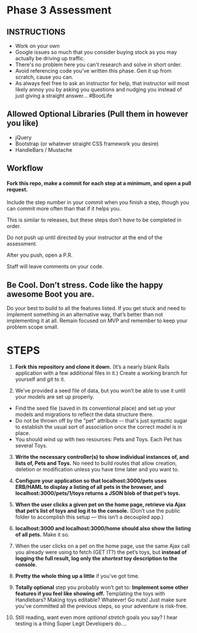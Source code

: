 # Phase 3 Assessment

## INSTRUCTIONS

  - Work on your own
  - Google issues so much that you consider buying stock as you may actually be driving up traffic.
  - There's no problem here you can't research and solve in short order.
  - Avoid referencing code you've written this phase. Gen it up from scratch, cause you can.
  - As always feel free to ask an instructor for help, that instructor will most likely annoy you by asking you questions and nudging you instead of just giving a straight answer... #BootLife

## Allowed Optional Libraries (Pull them in however you like)

- jQuery
- Bootstrap (or whatever straight CSS framework you desire)
- HandleBars / Mustache

## Workflow

#### Fork this repo, make a commit for each step at a minimum, and open a pull request.

Include the step number in your commit when you finish a step, though you can commit more often than that if it helps you.

This is similar to releases, but these steps don’t _have_ to be completed in order.

Do not push up until directed by your instructor at the end of the assessment.

After you push, open a P.R.

Staff will leave comments on your code.

## Be Cool. Don’t stress. Code like the happy awesome Boot you are.

Do your best to build to all the features listed. If you get stuck and need to implement something in an alternative way, that’s better than not implementing it at all. Remain focused on MVP and remember to keep your problem scope small.

# STEPS

1. **Fork this repository and clone it down.** (It’s a nearly blank Rails application with a few additional files in it.) Create a working branch for yourself and _git_ to it.

2. We’ve provided a seed file of data, but you won’t be able to use it until your models are set up properly.

  - Find the seed file (saved in its conventional place) and set up your models and migrations to reflect the data structure there.
  - Do not be thrown off by the "pet" attribute -- that's just syntactic sugar to establish the usual sort of association once the correct model is in place.
  - You should wind up with two resources: Pets and Toys. Each Pet has several Toys.

3. **Write the necessary controller(s) to show individual instances of, and lists of, Pets and Toys.** No need to build routes that allow creation, deletion or modification unless you have time later and you want to.

4. **Configure your application so that localhost:3000/pets uses ERB/HAML to display a listing of all pets in the browser, and localhost:3000/pets/1/toys returns a JSON blob of that pet’s toys.**

5. **When the user clicks a given pet on the home page, retrieve via Ajax that pet’s list of
toys and log it to the console.** (Don’t use the public folder to accomplish this setup — this isn’t a decoupled app.)

6. **localhost:3000 and localhost:3000/home should also show the listing of all pets.** Make it so.

7. When the user clicks on a pet on the home page, use the same Ajax call you already were using to fetch (GET IT?) the pet’s toys, but **instead of logging the full result, log only the _shortest_ toy description to the console.**

8. **Pretty the whole thing up a little** if you’ve got time.

9. **Totally optional** step you probably won’t get to: **Implement some other features if you feel like showing off.** Templating the toys with Handlebars? Making toys editable? Whatever! Go nuts! Just make sure you’ve committed all the previous steps, so your adventure is risk-free.

10. Still reading, want even more _optional stretch_ goals you say? I hear testing is a thing Super Legit Developers do....
